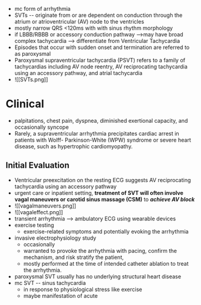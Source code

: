 - mc form of arrhythmia 
- SVTs -- originate from or are dependent on conduction through the atrium or atrioventricular (AV) node to the ventricles 
- mostly narrow QRS <120ms with with sinus rhythm morphology 
- if LBBB/RBBB or accessory conduction pathway -->may have broad complex tachycardia --> differentiate from Ventricular Tachycardia 
- Episodes that occur with sudden onset and termination are referred to as paroxysmal 
- Paroxysmal supraventricular tachycardia (PSVT) refers to a family of tachycardias including AV node reentry, AV reciprocating tachycardia using an accessory pathway, and atrial tachycardia
- ![[SVTs.png]]
# Clinical 
- palpitations, chest pain, dyspnea, diminished exertional capacity, and occasionally syncope 
- Rarely, a supraventricular arrhythmia precipitates cardiac arrest in patients with Wolff- Parkinson-White (WPW) syndrome or severe heart disease, such as hypertrophic cardiomyopathy.
## Initial Evaluation 
- Ventricular preexcitation on the resting ECG suggests AV reciprocating tachycardia using an accessory pathway 
- urgent care or inpatient setting, **treatment of SVT will often involve vagal maneuvers or carotid sinus massage (CSM)** to ***achieve AV block*** 
- ![[vagalmaneuvers.png]]
- ![[vagaleffect.png]]
- transient arrhythmia --> ambulatory ECG using wearable devices 
- exercise testing 
	- exercise-related symptoms and potentially evoking the arrhythmia 
- invasive electrophysiology study 
	- occasionally 
	- warranted to provoke the arrhythmia with pacing, confirm the mechanism, and risk stratify the patient, 
	- mostly performed at the time of intended catheter ablation to treat the arrhythmia.
- paroxysmal SVT usually has no underlying structural heart disease 
- mc SVT -- sinus tachycardia 
	- in response to physiological stress like exercise 
	- maybe manifestation of acute 